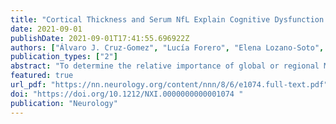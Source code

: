 ```yaml
---
title: "Cortical Thickness and Serum NfL Explain Cognitive Dysfunction in Newly Diagnosed Patients With Multiple Sclerosis"
date: 2021-09-01
publishDate: 2021-09-01T17:41:55.696922Z
authors: ["Álvaro J. Cruz-Gomez", "Lucía Forero", "Elena Lozano-Soto", "Fátima Cano-Cano", "Florencia Sanmartino", "Raúl Rashid-López", "José Paz-Expósito", "Jaime D. Gómez Ramirez", "Raúl Espinosa-Rosso", "Javier J. González-Rosa"]
publication_types: ["2"]
abstract: "To determine the relative importance of global or regional MRI and blood markers of neurodegeneration and neuroaxonal injury in predicting cognitive performance for recently diagnosed patients with multiple sclerosis (MS). "
featured: true
url_pdf: "https://nn.neurology.org/content/nnn/8/6/e1074.full-text.pdf"
doi: "https://doi.org/10.1212/NXI.0000000000001074 "
publication: "Neurology"
---
```

